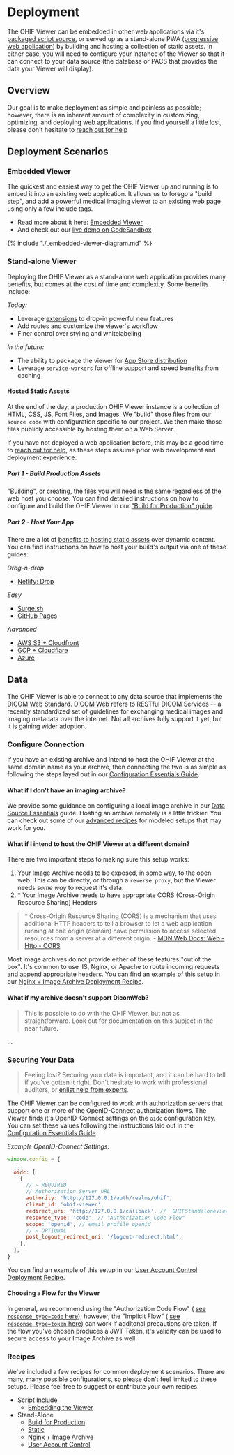 # Deployment

The OHIF Viewer can be embedded in other web applications via it's [packaged
script source][viewer-npm], or served up as a stand-alone PWA ([progressive web
application][pwa-url]) by building and hosting a collection of static assets. In
either case, you will need to configure your instance of the Viewer so that it
can connect to your data source (the database or PACS that provides the data
your Viewer will display).

## Overview

Our goal is to make deployment as simple and painless as possible; however,
there is an inherent amount of complexity in customizing, optimizing, and
deploying web applications. If you find yourself a little lost, please don't
hesitate to [reach out for help](/help.md)

## Deployment Scenarios

### Embedded Viewer

The quickest and easiest way to get the OHIF Viewer up and running is to embed
it into an existing web application. It allows us to forego a "build step", and
add a powerful medical imaging viewer to an existing web page using only a few
include tags.

- Read more about it here: [Embedded Viewer](./recipes/embedded-viewer.md)
- And check out our [live demo on CodeSandbox][code-sandbox]

{% include "./_embedded-viewer-diagram.md" %}

### Stand-alone Viewer

Deploying the OHIF Viewer as a stand-alone web application provides many
benefits, but comes at the cost of time and complexity. Some benefits include:

_Today:_

- Leverage [extensions](/advanced/extensions.md) to drop-in powerful new
  features
- Add routes and customize the viewer's workflow
- Finer control over styling and whitelabeling

_In the future:_

- The ability to package the viewer for [App Store distribution][app-store]
- Leverage `service-workers` for offline support and speed benefits from caching

#### Hosted Static Assets

At the end of the day, a production OHIF Viewer instance is a collection of
HTML, CSS, JS, Font Files, and Images. We "build" those files from our
`source code` with configuration specific to our project. We then make those
files publicly accessible by hosting them on a Web Server.

If you have not deployed a web application before, this may be a good time to
[reach out for help](/help.md), as these steps assume prior web development and
deployment experience.

##### Part 1 - Build Production Assets

"Building", or creating, the files you will need is the same regardless of the
web host you choose. You can find detailed instructions on how to configure and
build the OHIF Viewer in our
["Build for Production" guide](./recipes/build-for-production.md).

##### Part 2 - Host Your App

There are a lot of [benefits to hosting static assets][host-static-assets] over
dynamic content. You can find instructions on how to host your build's output
via one of these guides:

_Drag-n-drop_

- [Netlify: Drop](/deployment/recipes/static-assets.md#netlify-drop)

_Easy_

- [Surge.sh](/deployment/recipes/static-assets.md#surgesh)
- [GitHub Pages](/deployment/recipes/static-assets.md#github-pages)

_Advanced_

- [AWS S3 + Cloudfront](/deployment/recipes/static-assets.md#aws-s3--cloudfront)
- [GCP + Cloudflare](/deployment/recipes/static-assets.md#gcp--cloudflare)
- [Azure](/deployment/recipes/static-assets.md#azure)

## Data

The OHIF Viewer is able to connect to any data source that implements the [DICOM
Web Standard][dicom-web-standard]. [DICOM Web][dicom-web] refers to RESTful
DICOM Services -- a recently standardized set of guidelines for exchanging
medical images and imaging metadata over the internet. Not all archives fully
support it yet, but it is gaining wider adoption.

### Configure Connection

If you have an existing archive and intend to host the OHIF Viewer at the same
domain name as your archive, then connecting the two is as simple as following
the steps layed out in our
[Configuration Essentials Guide](./../essentials/configuration.md).

#### What if I don't have an imaging archive?

We provide some guidance on configuring a local image archive in our
[Data Source Essentials](./../essentials/data-source.md) guide. Hosting an
archive remotely is a little trickier. You can check out some of our
[advanced recipes](#recipes) for modeled setups that may work for you.

#### What if I intend to host the OHIF Viewer at a different domain?

There are two important steps to making sure this setup works:

1. Your Image Archive needs to be exposed, in some way, to the open web. This
   can be directly, or through a `reverse proxy`, but the Viewer needs _some
   way_ to request it's data.
2. \* Your Image Archive needs to have appropriate CORS (Cross-Origin Resource
   Sharing) Headers

> \* Cross-Origin Resource Sharing (CORS) is a mechanism that uses additional
> HTTP headers to tell a browser to let a web application running at one origin
> (domain) have permission to access selected resources from a server at a
> different origin. - [MDN Web Docs: Web - Http - CORS][cors]

Most image archives do not provide either of these features "out of the box".
It's common to use IIS, Nginx, or Apache to route incoming requests and append
appropriate headers. You can find an example of this setup in our
[Nginx + Image Archive Deployment Recipe](deployment/recipes/nginx--image-archive.md).

#### What if my archive doesn't support DicomWeb?

> This is possible to do with the OHIF Viewer, but not as straightforward. Look
> out for documentation on this subject in the near future.

...

### Securing Your Data

> Feeling lost? Securing your data is important, and it can be hard to tell if
> you've gotten it right. Don't hesitate to work with professional auditors, or
> [enlist help from experts](./../help.md).

The OHIF Viewer can be configured to work with authorization servers that
support one or more of the OpenID-Connect authorization flows. The Viewer finds
it's OpenID-Connect settings on the `oidc` configuration key. You can set these
values following the instructions laid out in the
[Configuration Essentials Guide](./../essentials/configuration.md).

_Example OpenID-Connect Settings:_

```js
window.config = {
  ...
  oidc: [
    {
      // ~ REQUIRED
      // Authorization Server URL
      authority: 'http://127.0.0.1/auth/realms/ohif',
      client_id: 'ohif-viewer',
      redirect_uri: 'http://127.0.0.1/callback', // `OHIFStandaloneViewer.js`
      response_type: 'code', // "Authorization Code Flow"
      scope: 'openid', // email profile openid
      // ~ OPTIONAL
      post_logout_redirect_uri: '/logout-redirect.html',
    },
  ],
}
```

You can find an example of this setup in our
[User Account Control Deployment Recipe](deployment/recipes/user-account-control.md).

#### Choosing a Flow for the Viewer

In general, we recommend using the "Authorization Code Flow" ( [see
`response_type=code` here][code-flows]); however, the "Implicit Flow" ( [see
`response_type=token` here][code-flows]) can work if additonal precautions are
taken. If the flow you've chosen produces a JWT Token, it's validity can be used
to secure access to your Image Archive as well.

### Recipes

We've included a few recipes for common deployment scenarios. There are many,
many possible configurations, so please don't feel limited to these setups.
Please feel free to suggest or contribute your own recipes.

- Script Include
  - [Embedding the Viewer](deployment/recipes/embedded-viewer.md)
- Stand-Alone
  - [Build for Production](deployment/recipes/build-for-production.md)
  - [Static](deployment/recipes/static-assets.md)
  - [Nginx + Image Archive](deployment/recipes/nginx--image-archive.md)
  - [User Account Control](deployment/recipes/user-account-control.md)

<!--
  Links
  -->

<!-- prettier-ignore-start -->
[viewer-npm]: https://www.npmjs.com/package/@ohif/viewer
[pwa-url]: https://developers.google.com/web/progressive-web-apps/
[static-assets-url]: https://www.maxcdn.com/one/visual-glossary/static-content/
[app-store]: https://medium.freecodecamp.org/i-built-a-pwa-and-published-it-in-3-app-stores-heres-what-i-learned-7cb3f56daf9b
[dicom-web-standard]: https://www.dicomstandard.org/dicomweb/
[dicom-web]: https://en.wikipedia.org/wiki/DICOMweb
[host-static-assets]: https://www.netlify.com/blog/2016/05/18/9-reasons-your-site-should-be-static/
[cors]: https://developer.mozilla.org/en-US/docs/Web/HTTP/CORS
[code-flows]: https://medium.com/@darutk/diagrams-of-all-the-openid-connect-flows-6968e3990660
[code-sandbox]: https://codesandbox.io/s/viewer-script-tag-tprch
<!-- prettier-ignore-end -->
